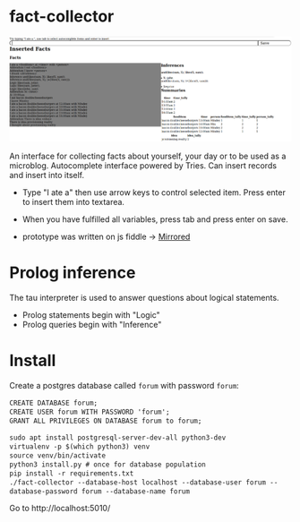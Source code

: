# fact-collector

![example](example.png)

An interface for collecting facts about yourself, your day or to be used as a microblog. Autocomplete interface powered by Tries. Can insert records and insert into itself.

* Type "I ate a"  then use arrow keys to control selected item. Press enter to insert them into textarea.
* When you have fulfilled all variables, press tab and press enter on save.

* prototype was written on js fiddle -> [Mirrored](https://jsfiddle.net/8nat61g5/13/)

# Prolog inference

The tau interpreter is used to answer questions about logical statements.

* Prolog statements begin with "Logic"
* Prolog queries begin with "Inference"

# Install

Create a postgres database called `forum` with password `forum`:
```
CREATE DATABASE forum;
CREATE USER forum WITH PASSWORD 'forum';
GRANT ALL PRIVILEGES ON DATABASE forum to forum;
```



```
sudo apt install postgresql-server-dev-all python3-dev
virtualenv -p $(which python3) venv
source venv/bin/activate
python3 install.py # once for database population
pip install -r requirements.txt
./fact-collector --database-host localhost --database-user forum --database-password forum --database-name forum
```
Go to http://localhost:5010/

